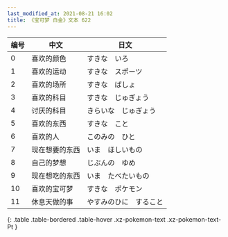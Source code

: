 ```yaml
---
last_modified_at: 2021-08-21 16:02
title: 《宝可梦 白金》文本 622
---
```

| 编号 | 中文 | 日文 |
| ---- | ---- | ---- |
| 0 | 喜欢的颜色 | すきな　いろ |
| 1 | 喜欢的运动 | すきな　スポーツ |
| 2 | 喜欢的场所 | すきな　ばしょ |
| 3 | 喜欢的科目 | すきな　じゅぎょう |
| 4 | 讨厌的科目 | きらいな　じゅぎょう |
| 5 | 喜欢的东西 | すきな　こと |
| 6 | 喜欢的人 | このみの　ひと |
| 7 | 现在想要的东西 | いま　ほしいもの |
| 8 | 自己的梦想 | じぶんの　ゆめ |
| 9 | 现在想吃的东西 | いま　たべたいもの |
| 10 | 喜欢的宝可梦 | すきな　ポケモン |
| 11 | 休息天做的事 | やすみのひに　すること |
{: .table .table-bordered .table-hover .xz-pokemon-text .xz-pokemon-text-Pt }